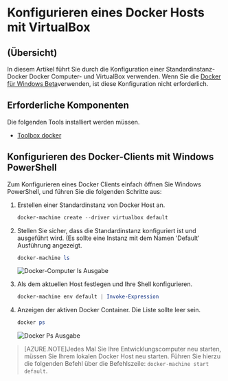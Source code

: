 <properties
   pageTitle="Konfigurieren einen Docker Host mit VirtualBox | Microsoft Azure"
   description="Eine schrittweise Anleitung zum Konfigurieren einer Standardinstanz-Docker mit Docker Computer- und VirtualBox"
   services="azure-container-service"
   documentationCenter="na"
   authors="mlearned"
   manager="douge"
   editor="" />
<tags
   ms.service="multiple"
   ms.devlang="dotnet"
   ms.topic="article"
   ms.tgt_pltfrm="na"
   ms.workload="multiple"
   ms.date="06/08/2016"
   ms.author="mlearned" />

# <a name="configure-a-docker-host-with-virtualbox"></a>Konfigurieren eines Docker Hosts mit VirtualBox

## <a name="overview"></a>(Übersicht)
In diesem Artikel führt Sie durch die Konfiguration einer Standardinstanz-Docker Docker Computer- und VirtualBox verwenden. Wenn Sie die [Docker für Windows Beta](http://beta.docker.com/)verwenden, ist diese Konfiguration nicht erforderlich.

## <a name="prerequisites"></a>Erforderliche Komponenten
Die folgenden Tools installiert werden müssen.

- [Toolbox docker](https://www.docker.com/products/overview#/docker_toolbox)

## <a name="configuring-the-docker-client-with-windows-powershell"></a>Konfigurieren des Docker-Clients mit Windows PowerShell

Zum Konfigurieren eines Docker Clients einfach öffnen Sie Windows PowerShell, und führen Sie die folgenden Schritte aus:

1. Erstellen einer Standardinstanz von Docker Host an.

    ```PowerShell
    docker-machine create --driver virtualbox default
    ```
 
1. Stellen Sie sicher, dass die Standardinstanz konfiguriert ist und ausgeführt wird. (Es sollte eine Instanz mit dem Namen 'Default' Ausführung angezeigt.

    ```PowerShell
    docker-machine ls 
    ```
        
    ![Docker-Computer ls Ausgabe][0]
 
1. Als dem aktuellen Host festlegen und Ihre Shell konfigurieren.

    ```PowerShell
    docker-machine env default | Invoke-Expression
    ```

1. Anzeigen der aktiven Docker Container. Die Liste sollte leer sein.

    ```PowerShell
    docker ps
    ```

    ![Docker Ps Ausgabe][1]
 
> [AZURE.NOTE]Jedes Mal Sie Ihre Entwicklungscomputer neu starten, müssen Sie Ihrem lokalen Docker Host neu starten.
> Führen Sie hierzu die folgenden Befehl über die Befehlszeile: `docker-machine start default`.

[0]: ./media/vs-azure-tools-docker-setup/docker-machine-ls.png
[1]: ./media/vs-azure-tools-docker-setup/docker-ps.png
